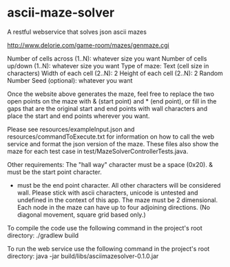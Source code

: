 # ascii-maze-solver
A restful webservice that solves json ascii mazes

http://www.delorie.com/game-room/mazes/genmaze.cgi

Number of cells across (1..N): whatever size you want
Number of cells up/down (1..N): whatever size you want
Type of maze: Text (cell size in characters)
Width of each cell (2..N): 2
Height of each cell (2..N): 2
Random Number Seed (optional): whatever you want

Once the website above generates the maze, feel free to replace the two open
points on the maze with & (start point) and * (end point), or fill in the
gaps that are the original start and end points with wall characters and
place the start and end points wherever you want.

Please see resources/exampleInput.json and resources/commandToExecute.txt for 
information on how to call the web service and format the json version of 
the maze.  These files also show the maze for each test case in 
test/MazeSolverControllerTests.java.

Other requirements:
The "hall way" character must be a space (0x20).
& must be the start point character.
* must be the end point character.
All other characters will be considered wall.
Please stick with ascii characters, unicode is untested and undefined
in the context of this app.
The maze must be 2 dimensional.
Each node in the maze can have up to four adjoining directions.
    (No diagonal movement, square grid based only.)

To compile the code use the following command in the project's root directory:
./gradlew build

To run the web service use the following command in the project's root directory:
java -jar build/libs/asciimazesolver-0.1.0.jar
